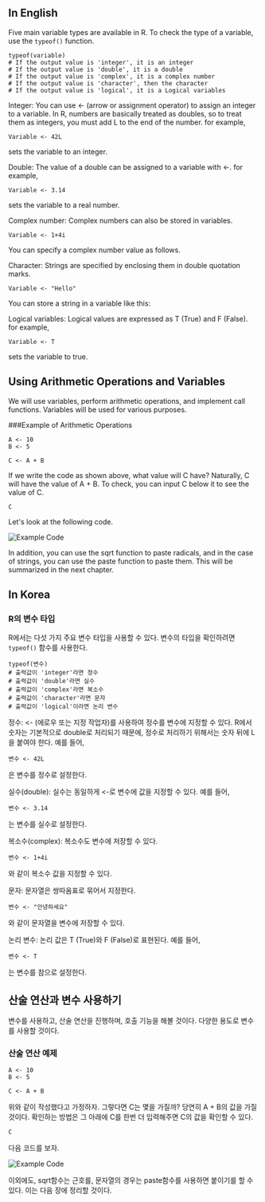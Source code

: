 ## In English
Five main variable types are available in R. To check the type of a variable, use the `typeof()` function.

```
typeof(variable)
# If the output value is 'integer', it is an integer
# If the output value is 'double', it is a double
# If the output value is 'complex', it is a complex number
# If the output value is 'character', then the character
# If the output value is 'logical', it is a Logical variables
```

Integer: You can use <- (arrow or assignment operator) to assign an integer to a variable. In R, numbers are basically treated as doubles, so to treat them as integers, you must add L to the end of the number. for example,
```
Variable <- 42L
```
sets the variable to an integer.

Double: The value of a double can be assigned to a variable with <-. for example,
```
Variable <- 3.14
```
sets the variable to a real number.

Complex number: Complex numbers can also be stored in variables.
```
Variable <- 1+4i
```
You can specify a complex number value as follows.

Character: Strings are specified by enclosing them in double quotation marks.
```
Variable <- "Hello"
```
You can store a string in a variable like this:

Logical variables: Logical values ​​are expressed as T (True) and F (False). for example,
```
Variable <- T
```
sets the variable to true.

## Using Arithmetic Operations and Variables
We will use variables, perform arithmetic operations, and implement call functions. Variables will be used for various purposes.

###Example of Arithmetic Operations

```
A <- 10
B <- 5

C <- A + B
```

If we write the code as shown above, what value will C have? Naturally, C will have the value of A + B. To check, you can input C below it to see the value of C.

```
C
```

Let's look at the following code.

![Example Code](https://i.imgur.com/dM68qEG.png)

In addition, you can use the sqrt function to paste radicals, and in the case of strings, you can use the paste function to paste them. This will be summarized in the next chapter.


## In Korea

### R의 변수 타입

R에서는 다섯 가지 주요 변수 타입을 사용할 수 있다. 변수의 타입을 확인하려면 `typeof()` 함수를 사용한다.

```
typeof(변수)
# 출력값이 'integer'라면 정수
# 출력값이 'double'라면 실수
# 출력값이 'complex'라면 복소수
# 출력값이 'character'라면 문자
# 출력값이 'logical'이라면 논리 변수
```

정수: <- (에로우 또는 지정 작업자)를 사용하여 정수를 변수에 지정할 수 있다. R에서 숫자는 기본적으로 double로 처리되기 때문에, 정수로 처리하기 위해서는 숫자 뒤에 L을 붙여야 한다. 예를 들어, 
```
변수 <- 42L
```
은 변수를 정수로 설정한다.

실수(double): 실수는 동일하게 <-로 변수에 값을 지정할 수 있다. 예를 들어,
```
변수 <- 3.14
```
는 변수를 실수로 설정한다.

복소수(complex): 복소수도 변수에 저장할 수 있다. 
```
변수 <- 1+4i
```
와 같이 복소수 값을 지정할 수 있다.

문자: 문자열은 쌍따옴표로 묶어서 지정한다. 
```
변수 <- "안녕하세요"
```
와 같이 문자열을 변수에 저장할 수 있다.

논리 변수: 논리 값은 T (True)와 F (False)로 표현된다. 예를 들어, 
```
변수 <- T
```
는 변수를 참으로 설정한다.


## 산술 연산과 변수 사용하기

변수를 사용하고, 산술 연산을 진행하며, 호출 기능을 해볼 것이다. 다양한 용도로 변수를 사용할 것이다.  

### 산술 연산 예제

```
A <- 10
B <- 5

C <- A + B
```

위와 같이 작성했다고 가정하자. 그렇다면 C는 몇을 가질까? 당연히 A + B의 값을 가질 것이다. 확인하는 방법은 그 아래에 C를 한번 더 입력해주면 C의 값을 확인할 수 있다.

```
C
```
다음 코드를 보자.

![Example Code](https://i.imgur.com/dM68qEG.png)

이외에도, sqrt함수는 근호를, 문자열의 경우는 paste함수를 사용하면 붙이기를 할 수 있다. 이는 다음 장에 정리할 것이다. 

